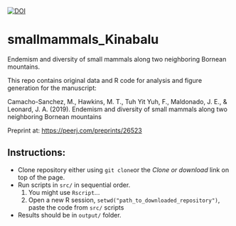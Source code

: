 [![DOI](https://zenodo.org/badge/185110009.svg)](https://zenodo.org/badge/latestdoi/185110009)

# smallmammals_Kinabalu
Endemism and diversity of small mammals along two neighboring Bornean mountains.

This repo contains original data and R code for analysis and figure generation for the manuscript:

Camacho-Sanchez, M., Hawkins, M. T., Tuh Yit Yuh, F., Maldonado, J. E., & Leonard, J. A. (2019). Endemism and diversity of small mammals along two neighboring Bornean mountains

Preprint at: https://peerj.com/preprints/26523

## Instructions:
* Clone repository either using `git clone`or the *Clone or download* link on top of the page.
* Run scripts in `src/` in sequential order.
    1. You might use `Rscript`...
    2. Open a new R session, `setwd("path_to_downloaded_repository")`, paste the code from `src/` scripts 
* Results should be in `output/` folder.
